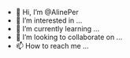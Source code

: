 - 👋 Hi, I’m @AlinePer
- 👀 I’m interested in ...
- 🌱 I’m currently learning ...
- 💞️ I’m looking to collaborate on ...
- 📫 How to reach me ...

<!---
AlinePer/AlinePer is a ✨ special ✨ repository because its `README.md` (this file) appears on your GitHub profile.
You can click the Preview link to take a look at your changes.
--->

